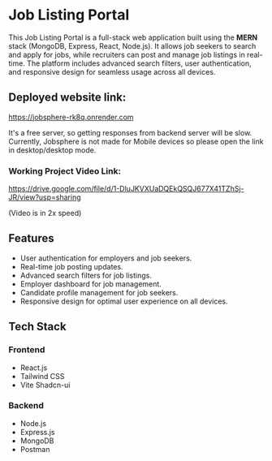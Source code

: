 # Job Listing Portal
This Job Listing Portal is a full-stack web application built using the **MERN** stack (MongoDB, Express, React, Node.js). It allows job seekers to search and apply for jobs, while recruiters can post and manage job listings in real-time. The platform includes advanced search filters, user authentication, and responsive design for seamless usage across all devices.

## Deployed website link:
https://jobsphere-rk8q.onrender.com

It's a free server, so getting responses from backend server will be slow. Currently, Jobsphere is not made for Mobile devices so please open the link in desktop/desktop mode.

### Working Project Video Link:
https://drive.google.com/file/d/1-DluJKVXUaDQEkQSQJ677X41TZhSj-JR/view?usp=sharing

(Video is in 2x speed)

## Features

- User authentication for employers and job seekers.
- Real-time job posting updates.
- Advanced search filters for job listings.
- Employer dashboard for job management.
- Candidate profile management for job seekers.
- Responsive design for optimal user experience on all devices.

## Tech Stack

### Frontend
- React.js
- Tailwind CSS
- Vite Shadcn-ui

### Backend
- Node.js
- Express.js
- MongoDB
- Postman

 
